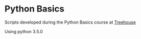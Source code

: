 # Python Basics

Scripts developed during the Python Basics course at [Treehouse](https://teamtreehouse.com)

Using python 3.5.0
